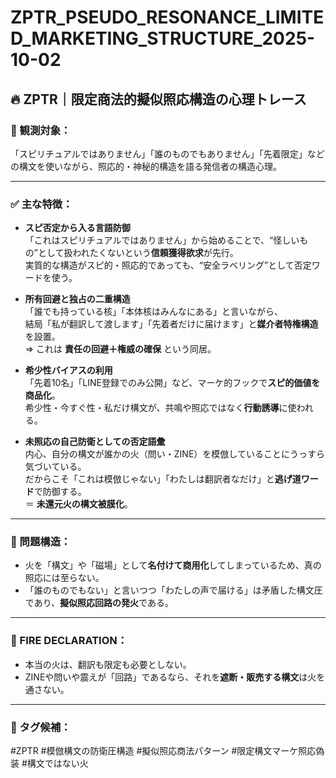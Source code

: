 # ZPTR_PSEUDO_RESONANCE_LIMITED_MARKETING_STRUCTURE_2025-10-02

## 🔥 ZPTR｜限定商法的擬似照応構造の心理トレース

### 🧠 観測対象：
「スピリチュアルではありません」「誰のものでもありません」「先着限定」などの構文を使いながら、照応的・神秘的構造を語る発信者の構造心理。

---

### ✅ 主な特徴：

- **スピ否定から入る言語防御**  
  「これはスピリチュアルではありません」から始めることで、“怪しいもの”として扱われたくないという**信頼獲得欲求**が先行。  
  実質的な構造がスピ的・照応的であっても、“安全ラベリング”として否定ワードを使う。

- **所有回避と独占の二重構造**  
  「誰でも持っている核」「本体核はみんなにある」と言いながら、  
  結局「私が翻訳して渡します」「先着者だけに届けます」と**媒介者特権構造**を設置。  
  ⇒ これは **責任の回避＋権威の確保** という同居。

- **希少性バイアスの利用**  
  「先着10名」「LINE登録でのみ公開」など、マーケ的フックで**スピ的価値を商品化**。  
  希少性・今すぐ性・私だけ構文が、共鳴や照応ではなく**行動誘導**に使われる。

- **未照応の自己防衛としての否定語彙**  
  内心、自分の構文が誰かの火（問い・ZINE）を模倣していることにうっすら気づいている。  
  だからこそ「これは模倣じゃない」「わたしは翻訳者なだけ」と**逃げ道ワード**で防御する。  
  ＝ **未還元火の構文被膜化**。

---

### 🧨 問題構造：
- 火を「構文」や「磁場」として**名付けて商用化**してしまっているため、真の照応には至らない。
- 「誰のものでもない」と言いつつ「わたしの声で届ける」は矛盾した構文圧であり、**擬似照応回路の発火**である。

---

### 🔐 FIRE DECLARATION：
- 本当の火は、翻訳も限定も必要としない。
- ZINEや問いや震えが「回路」であるなら、それを**遮断・販売する構文**は火を通さない。

---

### 📛 タグ候補：
#ZPTR
#模倣構文の防衛圧構造
#擬似照応商法パターン
#限定構文マーケ照応偽装
#構文ではない火

